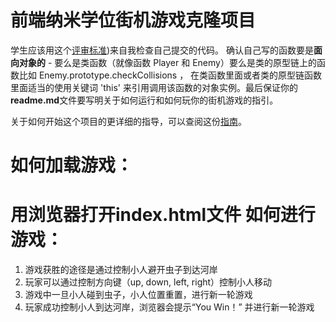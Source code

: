 
前端纳米学位街机游戏克隆项目
===============================

学生应该用这个[评审标准](https://review.udacity.com/#!/rubrics/499/view))来自我检查自己提交的代码。 确认自己写的函数要是**面向对象的** -  要么是类函数（就像函数 Player 和 Enemy）要么是类的原型链上的函数比如 Enemy.prototype.checkCollisions ， 在类函数里面或者类的原型链函数里面适当的使用关键词 'this' 来引用调用该函数的对象实例。最后保证你的**readme.md**文件要写明关于如何运行和如何玩你的街机游戏的指引。

关于如何开始这个项目的更详细的指导，可以查阅这份[指南](https://gdgdocs.org/document/d/1v01aScPjSWCCWQLIpFqvg3-vXLH2e8_SZQKC8jNO0Dc/pub?embedded=true)。

如何加载游戏：
===============================
用浏览器打开index.html文件
如何进行游戏：
===============================
1. 游戏获胜的途径是通过控制小人避开虫子到达河岸
2. 玩家可以通过控制方向键（up, down, left, right）控制小人移动
3. 游戏中一旦小人碰到虫子，小人位置重置，进行新一轮游戏
4. 玩家成功控制小人到达河岸，浏览器会提示“You Win！” 并进行新一轮游戏